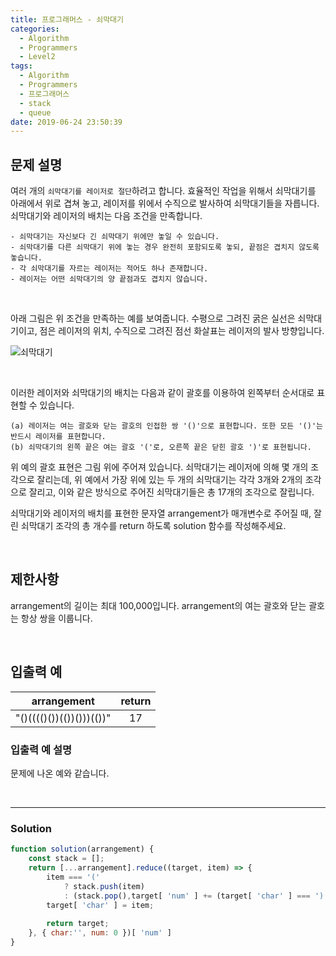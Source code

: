 ```yaml
---
title: 프로그래머스 - 쇠막대기
categories:
  - Algorithm
  - Programmers
  - Level2
tags:
  - Algorithm
  - Programmers
  - 프로그래머스
  - stack
  - queue
date: 2019-06-24 23:50:39
---
```



## 문제 설명
여러 개의 `쇠막대기를 레이저로 절단`하려고 합니다. 
효율적인 작업을 위해서 쇠막대기를 아래에서 위로 겹쳐 놓고, 레이저를 위에서 수직으로 발사하여 쇠막대기들을 자릅니다. 
쇠막대기와 레이저의 배치는 다음 조건을 만족합니다.

```
- 쇠막대기는 자신보다 긴 쇠막대기 위에만 놓일 수 있습니다.
- 쇠막대기를 다른 쇠막대기 위에 놓는 경우 완전히 포함되도록 놓되, 끝점은 겹치지 않도록 놓습니다.
- 각 쇠막대기를 자르는 레이저는 적어도 하나 존재합니다.
- 레이저는 어떤 쇠막대기의 양 끝점과도 겹치지 않습니다.
```

<!-- more -->
<br/>

아래 그림은 위 조건을 만족하는 예를 보여줍니다. 
수평으로 그려진 굵은 실선은 쇠막대기이고, 점은 레이저의 위치, 수직으로 그려진 점선 화살표는 레이저의 발사 방향입니다.

![쇠막대기](https://github.com/alleyful/algorithm-solutions/raw/master/Programmers/Level2/images/question2-2-01.png)

<br/>

이러한 레이저와 쇠막대기의 배치는 다음과 같이 괄호를 이용하여 왼쪽부터 순서대로 표현할 수 있습니다.

```
(a) 레이저는 여는 괄호와 닫는 괄호의 인접한 쌍 '()'으로 표현합니다. 또한 모든 '()'는 반드시 레이저를 표현합니다.
(b) 쇠막대기의 왼쪽 끝은 여는 괄호 '('로, 오른쪽 끝은 닫힌 괄호 ')'로 표현됩니다.
```
위 예의 괄호 표현은 그림 위에 주어져 있습니다.
쇠막대기는 레이저에 의해 몇 개의 조각으로 잘리는데, 위 예에서 가장 위에 있는 두 개의 쇠막대기는 각각 3개와 2개의 조각으로 잘리고, 이와 같은 방식으로 주어진 쇠막대기들은 총 17개의 조각으로 잘립니다.

쇠막대기와 레이저의 배치를 표현한 문자열 arrangement가 매개변수로 주어질 때, 잘린 쇠막대기 조각의 총 개수를 return 하도록 solution 함수를 작성해주세요.

<br/>

## 제한사항
arrangement의 길이는 최대 100,000입니다.
arrangement의 여는 괄호와 닫는 괄호는 항상 쌍을 이룹니다.

<br/>

## 입출력 예
| arrangement | return |
| :---: | :---: |
| "()(((()())(())()))(())" | 17 |

### 입출력 예 설명
문제에 나온 예와 같습니다.

<br/>

---

### Solution
```javascript
function solution(arrangement) {
    const stack = [];
    return [...arrangement].reduce((target, item) => {
        item === '(' 
            ? stack.push(item) 
            : (stack.pop(),target[ 'num' ] += (target[ 'char' ] === ')') ? 1 : stack.length);
        target[ 'char' ] = item;
        
        return target;
    }, { char:'', num: 0 })[ 'num' ]
}
```